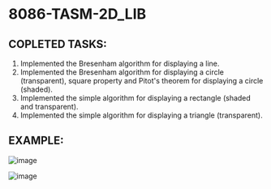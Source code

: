 # 8086-TASM-2D_LIB

COPLETED TASKS:
---------------

1. Implemented the Bresenham algorithm for displaying a line.
2. Implemented the Bresenham algorithm for displaying a circle (transparent), square property and Pitot's theorem for displaying a circle (shaded).
3. Implemented the simple algorithm for displaying a rectangle (shaded and transparent).
4. Implemented the simple algorithm for displaying a triangle (transparent).

EXAMPLE:
--------

![image](https://user-images.githubusercontent.com/108875469/178154498-e522a74d-c252-4c2b-8bed-b678ce88331d.png)

![image](https://user-images.githubusercontent.com/108875469/178046821-6ea9395c-146f-4eab-a884-87d5f0c7d975.png)

